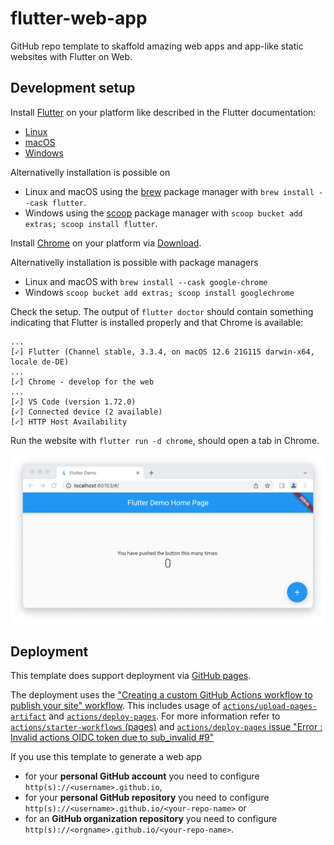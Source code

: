 # flutter-web-app

GitHub repo template to skaffold amazing web apps and app-like static websites with Flutter on Web.

## Development setup

Install [Flutter](https://flutter.dev) on your platform like described in the Flutter documentation:

- [Linux](https://docs.flutter.dev/get-started/install/linux)
- [macOS](https://docs.flutter.dev/get-started/install/macos)
- [Windows](https://docs.flutter.dev/get-started/install/windows)

Alternativelly installation is possible on

- Linux and macOS using the [brew](https://brew.sh) package manager with `brew install --cask flutter`.
- Windows using the [scoop](https://scoop.sh/) package manager with `scoop bucket add extras; scoop install flutter`.

Install [Chrome](https://www.google.com/intl/us_en/chrome/) on your platform via [Download](https://www.google.com/google_chrome/download).

Alternativelly installation is possible with package managers

- Linux and macOS with `brew install --cask google-chrome`
- Windows `scoop bucket add extras; scoop install googlechrome`

Check the setup. The output of `flutter doctor` should contain something indicating that Flutter is installed properly and that Chrome is available:

```
...
[✓] Flutter (Channel stable, 3.3.4, on macOS 12.6 21G115 darwin-x64, locale de-DE)
...
[✓] Chrome - develop for the web
...
[✓] VS Code (version 1.72.0)
[✓] Connected device (2 available)
[✓] HTTP Host Availability
```

Run the website with `flutter run -d chrome`, should open a tab in Chrome.

![](docs/flutter-static-website.png)

## Deployment

This template does support deployment via [GitHub pages](https://pages.github.com).

The deployment uses the ["Creating a custom GitHub Actions workflow to publish your site" workflow](https://docs.github.com/en/pages/getting-started-with-github-pages/configuring-a-publishing-source-for-your-github-pages-site#creating-a-custom-github-actions-workflow-to-publish-your-site).
This includes usage of [`actions/upload-pages-artifact`](https://github.com/actions/upload-pages-artifact) and [`actions/deploy-pages`](https://github.com/actions/deploy-pages).
For more information refer to [`actions/starter-workflows` (pages)](https://github.com/actions/starter-workflows/tree/main/pages) and [`actions/deploy-pages` issue "Error : Invalid actions OIDC token due to sub_invalid #9"](https://github.com/actions/deploy-pages/issues/9)

If you use this template to generate a web app

- for your **personal GitHub account** you need to configure `http(s)://<username>.github.io`,
- for your **personal GitHub repository** you need to configure 
`http(s)://<username>.github.io/<your-repo-name>` or
- for an **GitHub organization repository** you need to configure `http(s)://<orgname>.github.io/<your-repo-name>`.
